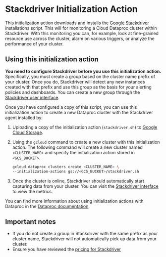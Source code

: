 # Stackdriver Initialization Action

This initialization action downloads and installs the [Google Stackdriver](https://cloud.google.com/stackdriver/)
installations script. This will for monitoring a Cloud Dataproc cluster within Stackdriver. With this monitoring
you can, for example, look at fine-grained resource use across the cluster, alarm on various triggers, or
analyze the performance of your cluster.

## Using this initialization action

**You need to configure Stackdriver before you use this initialization action.** Specifically, you must create a group
based on the cluster name prefix of your cluster. Once you do, Stackdriver will detect any new instances created
with that prefix and use this group as the basis for your alerting policies and dashboards. You can create a new
group through the [Stackdriver user interface](https://app.google.stackdriver.com/groups/create).

Once you have configured a copy of this script, you can use this initialization action to create a new Dataproc cluster
with the Stackdriver agent installed by:

1. Uploading a copy of the initialization action (`stackdriver.sh`) to [Google Cloud Storage](https://cloud.google.com/storage).
1. Using the `gcloud` command to create a new cluster with this initialization action. The following command will create a new cluster named `<CLUSTER_NAME>` and specify the initialization action stored in `<GCS_BUCKET>`.

    ```bash
    gcloud dataproc clusters create <CLUSTER_NAME> \
    --initialization-actions gs://<GCS_BUCKET>/stackdriver.sh
    ```
1. Once the cluster is online, Stackdriver should automatically start capturing data from your cluster. You can visit
the [Stackdriver interface](https://app.google.stackdriver.com/) to view the metrics.

You can find more information about using initialization actions with Dataproc in the [Dataproc documentation](https://cloud.google.com/dataproc/init-actions).

## Important notes
* If you do not create a group in Stackdriver with the same prefix as your cluster name, Stackdriver will not
automatically pick up data from your cluster.
* Ensure you have reviewed the [pricing for Stackdriver](https://cloudplatform.googleblog.com/2016/06/announcing-pricing-for-Google-Stackdriver.html)
